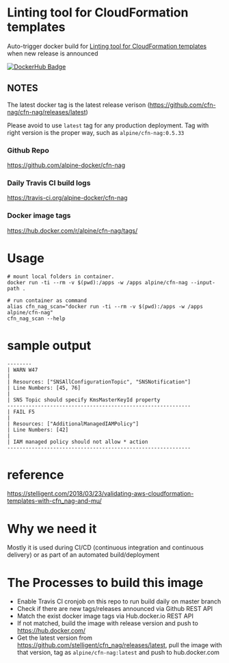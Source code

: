 # Linting tool for CloudFormation templates

Auto-trigger docker build for [Linting tool for CloudFormation templates](https://github.com/stelligent/cfn_nag) when new release is announced

[![DockerHub Badge](http://dockeri.co/image/alpine/cfn-nag)](https://hub.docker.com/r/alpine/cfn-nag/)

## NOTES

The latest docker tag is the latest release verison (https://github.com/cfn-nag/cfn-nag/releases/latest)

Please avoid to use `latest` tag for any production deployment. Tag with right version is the proper way, such as `alpine/cfn-nag:0.5.33`

### Github Repo

https://github.com/alpine-docker/cfn-nag

### Daily Travis CI build logs

https://travis-ci.org/alpine-docker/cfn-nag

### Docker image tags

https://hub.docker.com/r/alpine/cfn-nag/tags/

# Usage

    # mount local folders in container.
    docker run -ti --rm -v $(pwd):/apps -w /apps alpine/cfn-nag --input-path .

    # run container as command
    alias cfn_nag_scan="docker run -ti --rm -v $(pwd):/apps -w /apps alpine/cfn-nag"
    cfn_nag_scan --help

# sample output

```
--------
| WARN W47
|
| Resources: ["SNSAllConfigurationTopic", "SNSNotification"]
| Line Numbers: [45, 76]
|
| SNS Topic should specify KmsMasterKeyId property
------------------------------------------------------------
| FAIL F5
|
| Resources: ["AdditionalManagedIAMPolicy"]
| Line Numbers: [42]
|
| IAM managed policy should not allow * action
------------------------------------------------------------
```

# reference

https://stelligent.com/2018/03/23/validating-aws-cloudformation-templates-with-cfn_nag-and-mu/

# Why we need it

Mostly it is used during CI/CD (continuous integration and continuous delivery) or as part of an automated build/deployment

# The Processes to build this image

* Enable Travis CI cronjob on this repo to run build daily on master branch
* Check if there are new tags/releases announced via Github REST API
* Match the exist docker image tags via Hub.docker.io REST API
* If not matched, build the image with release version and push to https://hub.docker.com/
* Get the latest version from https://github.com/stelligent/cfn_nag/releases/latest, pull the image with that version, tag as `alpine/cfn-nag:latest` and push to hub.docker.com
